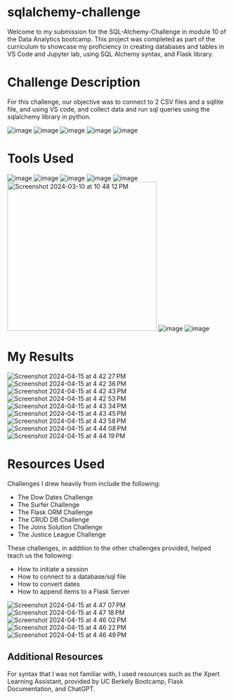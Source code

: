 # sqlalchemy-challenge

Welcome to my submission for the SQL-Alchemy-Challenge in module 10 of the Data Analytics bootcamp. This project was completed as part of the curriculum to showcase my proficiency in creating databases and tables in VS Code and Jupyter lab, using SQL Alchemy syntax, and Flask library.


# Challenge Description
For this challenge, our objective was to connect to 2 CSV files and a sqllite file, and using VS code, and collect data and run sql queries using the sqlalchemy library in python.

![image](https://github.com/erinengle2024/sqlalchemy-challenge/assets/158017994/48f3fc29-35f0-4a86-8d94-5969cfefeaa8)
![image](https://github.com/erinengle2024/sqlalchemy-challenge/assets/158017994/639612e9-04aa-431b-9a41-e71a1428ba12)
![image](https://github.com/erinengle2024/sqlalchemy-challenge/assets/158017994/d4ceeb73-7812-414e-a903-a8d0810a3446)
![image](https://github.com/erinengle2024/sqlalchemy-challenge/assets/158017994/9e777e09-6088-43dc-9399-26917fdbd09e)
![image](https://github.com/erinengle2024/sqlalchemy-challenge/assets/158017994/c68d5199-85e6-4654-b9f5-4d31a685658e)









# Tools Used

 ![image](https://github.com/erinengle2024/python-challenge/assets/158017994/049eecce-046b-476a-bbab-c1f031a24fff)
 ![image](https://github.com/erinengle2024/python-challenge/assets/158017994/af2a5777-dbe6-4ba7-9bc5-70c93b2354da)
 ![image](https://github.com/erinengle2024/python-challenge/assets/158017994/64d197fa-b3d9-4c9f-82f9-f1ce398d586b)
 ![image](https://github.com/erinengle2024/python-challenge/assets/158017994/e20ca0e7-6cda-4810-810b-050028226c91)
 ![image](https://github.com/erinengle2024/pandas-challenge/assets/158017994/d9091d9e-6609-4b72-aa69-9168298b1c52) 
  <img width="340" alt="Screenshot 2024-03-10 at 10 48 12 PM" src="https://github.com/erinengle2024/Matplotlib-Stats-Challenge/assets/158017994/a2ad02a7-e11e-4591-ae03-d3ffa57299d5">
  ![image](https://github.com/erinengle2024/sqlalchemy-challenge/assets/158017994/0d6f7b1b-ec89-4eb7-8821-5d1ddd86730b)
  ![image](https://github.com/erinengle2024/sqlalchemy-challenge/assets/158017994/3fb4c4cc-5621-4881-9685-283367499a9e)








  
  # My Results
![Screenshot 2024-04-15 at 4 42 27 PM](https://github.com/erinengle2024/sqlalchemy-challenge/assets/158017994/52f7790f-1dbc-4463-bbee-7ebba96241e8)
![Screenshot 2024-04-15 at 4 42 36 PM](https://github.com/erinengle2024/sqlalchemy-challenge/assets/158017994/7d011998-e0b0-4b8b-b5c5-33623ce92402)
![Screenshot 2024-04-15 at 4 42 43 PM](https://github.com/erinengle2024/sqlalchemy-challenge/assets/158017994/2ffc42f8-ffee-447a-b539-eab69f2aa1fb)
![Screenshot 2024-04-15 at 4 42 53 PM](https://github.com/erinengle2024/sqlalchemy-challenge/assets/158017994/8e1b1abf-ab68-466d-8e0d-b9e2da0851d8)
![Screenshot 2024-04-15 at 4 43 34 PM](https://github.com/erinengle2024/sqlalchemy-challenge/assets/158017994/ddc718af-b3da-4404-a46f-fbd5fa2141cd)
![Screenshot 2024-04-15 at 4 43 45 PM](https://github.com/erinengle2024/sqlalchemy-challenge/assets/158017994/47548edd-bbee-4181-9ecc-e005a94e8372)
![Screenshot 2024-04-15 at 4 43 58 PM](https://github.com/erinengle2024/sqlalchemy-challenge/assets/158017994/a3cb4228-94a5-4b12-b1fe-be24520d259c)
![Screenshot 2024-04-15 at 4 44 08 PM](https://github.com/erinengle2024/sqlalchemy-challenge/assets/158017994/d717fcfc-a123-4749-b10f-bf3d73f68c80)
![Screenshot 2024-04-15 at 4 44 19 PM](https://github.com/erinengle2024/sqlalchemy-challenge/assets/158017994/659fe60c-93f7-428e-8351-5c1b6913484b)





# Resources Used

Challenges I drew heavily from include the following:
 - The Dow Dates Challenge
 - The Surfer Challenge
 - The Flask ORM Challenge
 - The CRUD DB Challenge
 - The Joins Solution Challenge
 - The Justice League Challenge


These challenges, in addition to the other challenges provided, helped teach us the following:
- How to initiate a session
- How to connect to a database/sql file
- How to convert dates
- How to append items to a Flask Server


![Screenshot 2024-04-15 at 4 47 07 PM](https://github.com/erinengle2024/sqlalchemy-challenge/assets/158017994/8875761d-2bfe-4bce-b768-837a65ee81b3)
![Screenshot 2024-04-15 at 4 47 18 PM](https://github.com/erinengle2024/sqlalchemy-challenge/assets/158017994/396fa9fd-9be0-4afd-a9e8-a7c985124830)
![Screenshot 2024-04-15 at 4 46 02 PM](https://github.com/erinengle2024/sqlalchemy-challenge/assets/158017994/9d6d9caa-bffe-4e76-b7b6-d2ea8de3e2b7)
![Screenshot 2024-04-15 at 4 46 22 PM](https://github.com/erinengle2024/sqlalchemy-challenge/assets/158017994/05da7405-ac4d-4965-ba79-36d3fb277822)
![Screenshot 2024-04-15 at 4 46 49 PM](https://github.com/erinengle2024/sqlalchemy-challenge/assets/158017994/faae0932-6b27-412f-bc97-632be307da74)








 ## Additional Resources
For syntax that I was not familiar with, I used resources such as the Xpert Learning Assistant, provided by UC Berkely Bootcamp, Flask Documentation, and ChatGPT.
